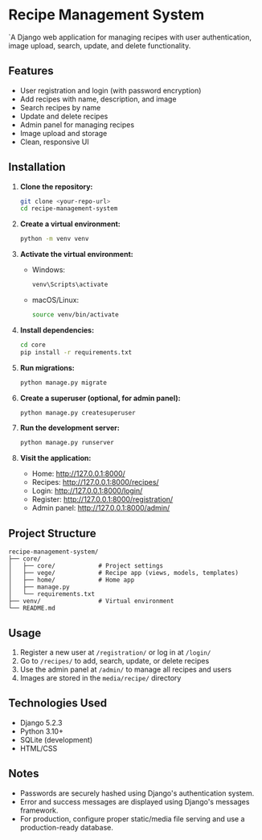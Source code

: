 # Recipe Management System

`A Django web application for managing recipes with user authentication, image upload, search, update, and delete functionality.

## Features

- User registration and login (with password encryption)
- Add recipes with name, description, and image
- Search recipes by name
- Update and delete recipes
- Admin panel for managing recipes
- Image upload and storage
- Clean, responsive UI

## Installation

1. **Clone the repository:**
   ```bash
   git clone <your-repo-url>
   cd recipe-management-system
   ```

2. **Create a virtual environment:**
   ```bash
   python -m venv venv
   ```

3. **Activate the virtual environment:**
   - Windows:
     ```bash
     venv\Scripts\activate
     ```
   - macOS/Linux:
     ```bash
     source venv/bin/activate
     ```

4. **Install dependencies:**
   ```bash
   cd core
   pip install -r requirements.txt
   ```

5. **Run migrations:**
   ```bash
   python manage.py migrate
   ```

6. **Create a superuser (optional, for admin panel):**
   ```bash
   python manage.py createsuperuser
   ```

7. **Run the development server:**
   ```bash
   python manage.py runserver
   ```

8. **Visit the application:**
   - Home: http://127.0.0.1:8000/
   - Recipes: http://127.0.0.1:8000/recipes/
   - Login: http://127.0.0.1:8000/login/
   - Register: http://127.0.0.1:8000/registration/
   - Admin panel: http://127.0.0.1:8000/admin/

## Project Structure

```
recipe-management-system/
├── core/
│   ├── core/            # Project settings
│   ├── vege/            # Recipe app (views, models, templates)
│   ├── home/            # Home app
│   ├── manage.py
│   └── requirements.txt
├── venv/                # Virtual environment
└── README.md
```

## Usage

1. Register a new user at `/registration/` or log in at `/login/`
2. Go to `/recipes/` to add, search, update, or delete recipes
3. Use the admin panel at `/admin/` to manage all recipes and users
4. Images are stored in the `media/recipe/` directory

## Technologies Used

- Django 5.2.3
- Python 3.10+
- SQLite (development)
- HTML/CSS

## Notes
- Passwords are securely hashed using Django's authentication system.
- Error and success messages are displayed using Django's messages framework.
- For production, configure proper static/media file serving and use a production-ready database. 